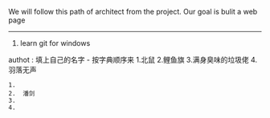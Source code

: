 ﻿We will follow this path of architect from the project.
Our goal is bulit a web page

---------------------------------------------------------

1. learn git for windows

authot : 填上自己的名字 - 按字典顺序来 1.北鼠 2.鲤鱼旗 3.满身臭味的垃圾佬 4.羽落无声


    1. 
    2.	潘剑
    3.
    4.
